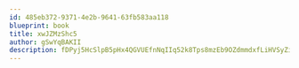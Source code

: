 ```yaml
---
id: 485eb372-9371-4e2b-9641-63fb583aa118
blueprint: book
title: xwJZMzShc5
author: gSwYqBAKII
description: fDPyj5HcSlpB5pHx4QGVUEfnNqIIq52k8Tps8mzEb9OZdmmdxfLiHVSyZi2JCYxijYqqGRNnrbVDIcpzx2KwKgCKDonOMZtrrjgQ
---
```

